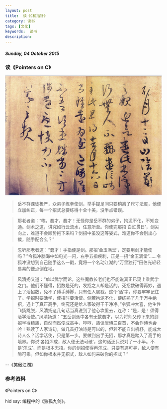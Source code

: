 ```yaml
---
layout: post
title:  读《C和指针》
category: 读书
tags: [文化]
keywords:  读书
description: 
---
```


##### Sunday, 04 October 2015

### 读《Pointers on C》

![轻音](/../../assets/img/book/2015/wangxizhi_1.jpg)

> 岳不群课徒极严，众弟子练拳使剑，举手提足间只要稍离了尺寸法度，他便立加纠正，每一个招式总要练得十全十美，没半点错误。

> 那老者道：“唉，蠢才，蠢才！无怪你是岳不群的弟子，拘泥不化，不知变通。剑术之道，讲究如行云流水，任意所至。你使完那招‘白虹贯日’，剑尖向上，难道不会顺势拖下来吗？剑招中虽没这等姿式，难道你不会别出心裁，随手配合么？”

> 忽听那老者道：“蠢才！手指便是剑。那招‘金玉满堂’，定要用剑才能使吗？”令狐冲脑海中如电光一闪，右手五指疾刺，正是一招“金玉满堂”……令狐冲没想到自己随手这么一戳，竟将一个名动江湖的“万里独行”田伯光轻轻易易的便点倒在地。

> 风清扬又道：“单以武学而论，这些魔教长老们也不能说真正已窥上乘武学之门。他们不懂得，招数是死的，发招之人却是活的。死招数破得再妙，遇上了活招数，免不了缚手缚脚，只有任人屠戮。这个‘活’字，你要牢牢记住了。学招时要活学，使招时要活使。倘若拘泥不化，便练熟了几千万手绝招，遇上了真正高手，终究还是给人家破得干干净净。”令狐冲大喜，他生性飞扬跳脱，风清扬这几句话当真说到了他心坎里去，连称：“是，是！须得活学活使。”风清扬道：“五岳剑派中各有无数蠢才，以为将师父传下来的剑招学得精熟，自然而然便成高手，哼哼，熟读唐诗三百首，不会作诗也会吟！熟读了人家诗句，做几首打油诗是可以的，但若不能自出机杼，能成大诗人么？活学活使，只是第一步。要做到出手无招，那才真是踏入了高手的境界。你说‘各招浑成，敌人便无法可破’，这句话还只说对了一小半。不是‘浑成’，而是根本无招。你的剑招使得再浑成，只要有迹可寻，敌人便有隙可乘。但如你根本并无招式，敌人如何来破你的招式？”

--《笑傲江湖》

### 参考资料
《Pointers on C》


hid say: 编程中的《独孤九剑》。
